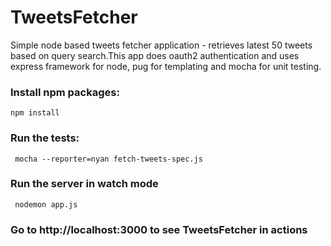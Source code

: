 # TweetsFetcher
Simple node based tweets fetcher application - retrieves latest 50 tweets based on query search.This app does oauth2 authentication and uses express framework for node, pug for templating and mocha for unit testing.

### Install npm packages:
`npm install`

### Run the tests:
` mocha --reporter=nyan fetch-tweets-spec.js`

### Run the server in watch mode
` nodemon app.js`

### Go to http://localhost:3000 to see TweetsFetcher in actions
